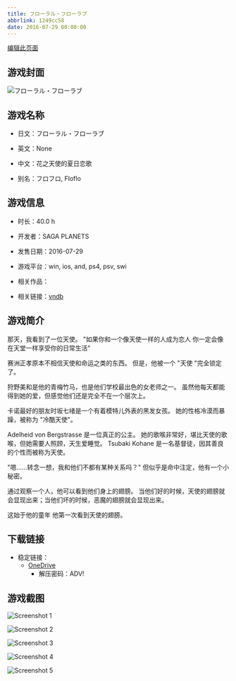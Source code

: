 ```yaml
---
title: フローラル・フローラブ
abbrlink: 1249cc58
date: 2016-07-29 00:00:00
---
```

[编辑此页面](https://github.com/ACG-3/ADV3-source/blob/main/source/_posts/games/%E3%83%95%E3%83%AD%E3%83%BC%E3%83%A9%E3%83%AB%E3%83%BB%E3%83%95%E3%83%AD%E3%83%BC%E3%83%A9%E3%83%96.md)

## 游戏封面

![フローラル・フローラブ](https://pan.timero.xyz/d/onedrive/img_lib_001/%E3%83%95%E3%83%AD%E3%83%BC%E3%83%A9%E3%83%AB%E3%83%BB%E3%83%95%E3%83%AD%E3%83%BC%E3%83%A9%E3%83%96_cover.avif)


## 游戏名称

- 日文：フローラル・フローラブ
- 英文：None
- 中文：花之天使的夏日恋歌

- 别名：フロフロ, Floflo


## 游戏信息

- 时长：40.0 h
- 开发者：SAGA PLANETS
- 发售日期：2016-07-29
- 游戏平台：win, ios, and, ps4, psv, swi
- 相关作品：

- 相关链接：[vndb](https://vndb.org/v18842)


## 游戏简介

那天，我看到了一位天使。
"如果你和一个像天使一样的人成为恋人 你一定会像在天堂一样享受你的日常生活"

赛洲正孝原本不相信天使和命运之类的东西。
但是，他被一个 "天使 "完全锁定了。

狩野美和是他的青梅竹马，也是他们学校最出色的女老师之一。
虽然他每天都能得到她的爱，但感觉他们还是完全不在一个层次上。

卡诺最好的朋友时坂七绪是一个有着模特儿外表的黑发女孩。
她的性格冷漠而暴躁，被称为 "冷酷天使"。

Adelheid von Bergstrasse 是一位真正的公主。
她的歌喉非常好，堪比天使的歌喉，但她需要人照顾，天生爱睡觉。
Tsubaki Kohane 是一名基督徒，因其善良的个性而被称为天使。

"嗯......转念一想，我和他们不都有某种关系吗？"
但似乎是命中注定，他有一个小秘密。

通过观察一个人，他可以看到他们身上的翅膀。
当他们好的时候，天使的翅膀就会显现出来；当他们坏的时候，恶魔的翅膀就会显现出来。

这始于他的童年
他第一次看到天使的翅膀。




## 下载链接

- 稳定链接：
    - [OneDrive](https://pan.timero.xyz/onedrive/adv_lib_001/%E3%83%95%E3%83%AD%E3%83%BC%E3%83%A9%E3%83%AB%E3%83%BB%E3%83%95%E3%83%AD%E3%83%BC%E3%83%A9%E3%83%96)
        - 解压密码：ADV!



## 游戏截图


![Screenshot 1](https://pan.timero.xyz/d/onedrive/img_lib_001/%E3%83%95%E3%83%AD%E3%83%BC%E3%83%A9%E3%83%AB%E3%83%BB%E3%83%95%E3%83%AD%E3%83%BC%E3%83%A9%E3%83%96_Screenshot_1.avif)

![Screenshot 2](https://pan.timero.xyz/d/onedrive/img_lib_001/%E3%83%95%E3%83%AD%E3%83%BC%E3%83%A9%E3%83%AB%E3%83%BB%E3%83%95%E3%83%AD%E3%83%BC%E3%83%A9%E3%83%96_Screenshot_2.avif)

![Screenshot 3](https://pan.timero.xyz/d/onedrive/img_lib_001/%E3%83%95%E3%83%AD%E3%83%BC%E3%83%A9%E3%83%AB%E3%83%BB%E3%83%95%E3%83%AD%E3%83%BC%E3%83%A9%E3%83%96_Screenshot_3.avif)

![Screenshot 4](https://pan.timero.xyz/d/onedrive/img_lib_001/%E3%83%95%E3%83%AD%E3%83%BC%E3%83%A9%E3%83%AB%E3%83%BB%E3%83%95%E3%83%AD%E3%83%BC%E3%83%A9%E3%83%96_Screenshot_4.avif)

![Screenshot 5](https://pan.timero.xyz/d/onedrive/img_lib_001/%E3%83%95%E3%83%AD%E3%83%BC%E3%83%A9%E3%83%AB%E3%83%BB%E3%83%95%E3%83%AD%E3%83%BC%E3%83%A9%E3%83%96_Screenshot_5.avif)

